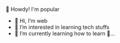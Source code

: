 🤠 Howdy! I'm popular
- 👋 Hi, I’m web
- 👀 I’m interested in learning tech stuffs
- 🌱 I’m currently learning how to learn 🤣...

